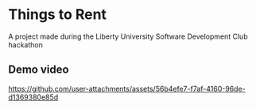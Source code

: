# Things to Rent

A project made during the Liberty University Software Development Club hackathon

## Demo video



https://github.com/user-attachments/assets/56b4efe7-f7af-4160-96de-d1369380e85d

